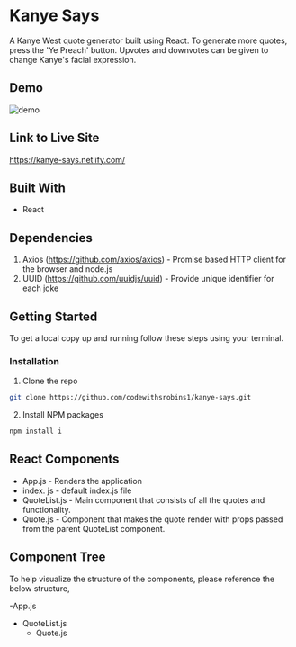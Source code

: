 # Kanye Says

A Kanye West quote generator built using React. To generate more quotes, press the 'Ye Preach' button. Upvotes and downvotes can be given to change Kanye's facial expression.

## Demo

![demo](https://github.com/codewithsrobins1/kanye-says/blob/master/readMeGif.gif?raw=true)

## Link to Live Site

https://kanye-says.netlify.com/

## Built With

* React

## Dependencies

1. Axios (https://github.com/axios/axios) - Promise based HTTP client for the browser and node.js
2. UUID (https://github.com/uuidjs/uuid) - Provide unique identifier for each joke

## Getting Started

To get a local copy up and running follow these steps using your terminal.

### Installation

1. Clone the repo
```sh
git clone https://github.com/codewithsrobins1/kanye-says.git
```
2. Install NPM packages
```sh
npm install i

```

## React Components

* App.js - Renders the application
* index. js - default index.js file
* QuoteList.js - Main component that consists of all the quotes and functionality.
* Quote.js - Component that makes the quote render with props passed from the parent QuoteList component. 

## Component Tree

To help visualize the structure of the components, please reference the below structure,

-App.js
  - QuoteList.js
    - Quote.js

